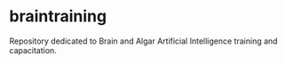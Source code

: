 # braintraining
Repository dedicated to Brain and Algar Artificial Intelligence training and capacitation.
